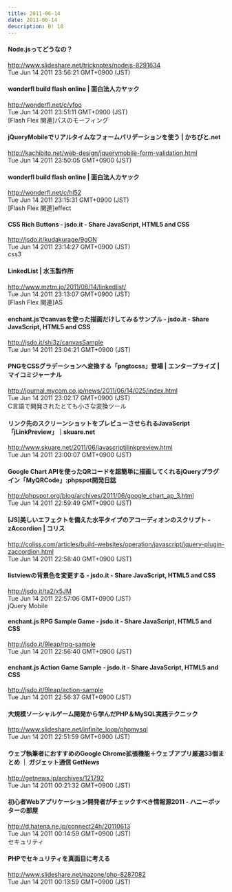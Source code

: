 ```yaml
---
title: 2011-06-14
date: 2011-06-14
description: B! 18
---
```


#### Node.jsってどうなの？
http://www.slideshare.net/tricknotes/nodejs-8291634<br>
Tue Jun 14 2011 23:56:21 GMT+0900 (JST)<br>


#### wonderfl build flash online | 面白法人カヤック
http://wonderfl.net/c/yfoo<br>
Tue Jun 14 2011 23:51:11 GMT+0900 (JST)<br>
[Flash Flex 関連]パスのモーフィング


#### jQueryMobileでリアルタイムなフォームバリデーションを使う | かちびと.net
http://kachibito.net/web-design/jquerymobile-form-validation.html<br>
Tue Jun 14 2011 23:50:05 GMT+0900 (JST)<br>


#### wonderfl build flash online | 面白法人カヤック
http://wonderfl.net/c/hl52<br>
Tue Jun 14 2011 23:15:31 GMT+0900 (JST)<br>
[Flash Flex 関連]effect


#### CSS Rich Buttons - jsdo.it - Share JavaScript, HTML5 and CSS
http://jsdo.it/kudakurage/9gON<br>
Tue Jun 14 2011 23:14:27 GMT+0900 (JST)<br>
css3


#### LinkedList | 水玉製作所
http://www.mztm.jp/2011/06/14/linkedlist/<br>
Tue Jun 14 2011 23:13:07 GMT+0900 (JST)<br>
[Flash Flex 関連]AS


#### enchant.jsでcanvasを使った描画だけしてみるサンプル - jsdo.it - Share JavaScript, HTML5 and CSS
http://jsdo.it/shi3z/canvasSample<br>
Tue Jun 14 2011 23:04:21 GMT+0900 (JST)<br>


#### PNGをCSSグラデーションへ変換する「pngtocss」登場 | エンタープライズ | マイコミジャーナル
http://journal.mycom.co.jp/news/2011/06/14/025/index.html<br>
Tue Jun 14 2011 23:02:17 GMT+0900 (JST)<br>
C言語で開発されたとても小さな変換ツール


#### リンク先のスクリーンショットをプレビューさせられるJavaScript「jLinkPreview」｜skuare.net
http://www.skuare.net/2011/06/javascriptjlinkpreview.html<br>
Tue Jun 14 2011 23:00:07 GMT+0900 (JST)<br>


#### Google Chart APIを使ったQRコードを超簡単に描画してくれるjQueryプラグイン「MyQRCode」:phpspot開発日誌
http://phpspot.org/blog/archives/2011/06/google_chart_ap_3.html<br>
Tue Jun 14 2011 22:59:49 GMT+0900 (JST)<br>


####   [JS]美しいエフェクトを備えた水平タイプのアコーディオンのスクリプト -zAccordion | コリス
http://coliss.com/articles/build-websites/operation/javascript/jquery-plugin-zaccordion.html<br>
Tue Jun 14 2011 22:58:40 GMT+0900 (JST)<br>


#### listviewの背景色を変更する - jsdo.it - Share JavaScript, HTML5 and CSS
http://jsdo.it/ta2/x5JM<br>
Tue Jun 14 2011 22:57:06 GMT+0900 (JST)<br>
jQuery Mobile


#### enchant.js RPG Sample Game - jsdo.it - Share JavaScript, HTML5 and CSS
http://jsdo.it/9leap/rpg-sample<br>
Tue Jun 14 2011 22:56:40 GMT+0900 (JST)<br>


#### enchant.js Action Game Sample - jsdo.it - Share JavaScript, HTML5 and CSS
http://jsdo.it/9leap/action-sample<br>
Tue Jun 14 2011 22:56:37 GMT+0900 (JST)<br>


#### 大規模ソーシャルゲーム開発から学んだPHP＆MySQL実践テクニック
http://www.slideshare.net/infinite_loop/phpmysql<br>
Tue Jun 14 2011 22:51:59 GMT+0900 (JST)<br>


#### ウェブ執筆者におすすめのGoogle Chrome拡張機能＋ウェブアプリ厳選33個まとめ ｜ ガジェット通信 GetNews
http://getnews.jp/archives/121792<br>
Tue Jun 14 2011 00:21:32 GMT+0900 (JST)<br>


#### 初心者Webアプリケーション開発者がチェックすべき情報源2011 - ハニーポッターの部屋
http://d.hatena.ne.jp/connect24h/20110613<br>
Tue Jun 14 2011 00:14:59 GMT+0900 (JST)<br>
セキュリティ


#### PHPでセキュリティを真面目に考える
http://www.slideshare.net/nazone/php-8287082<br>
Tue Jun 14 2011 00:13:59 GMT+0900 (JST)<br>


